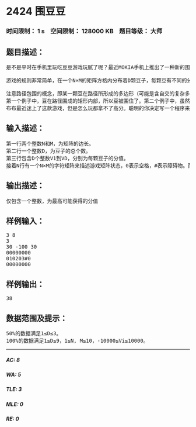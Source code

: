 # 2424 围豆豆   
### 时间限制： 1 s&nbsp;&nbsp;&nbsp;&nbsp;空间限制： 128000 KB&nbsp;&nbsp;&nbsp;&nbsp;题目等级： 大师  
## 题目描述：  

<pre>
是不是平时在手机里玩吃豆豆游戏玩腻了呢？最近MOKIA手机上推出了一种新的围豆豆游戏，大家一起来试一试吧。
 
游戏的规则非常简单，在一个N×M的矩阵方格内分布着D颗豆子，每颗豆有不同的分值Vi。游戏者可以选择任意一个方格作为起始格，每次移动可以随意的走到相邻的四个格子，直到最终又回到起始格。最终游戏者的得分为所有被路径围住的豆豆的分值总和减去游戏者移动的步数。矩阵中某些格子内设有障碍物，任何时刻游戏者不能进入包含障碍物或豆子的格子。游戏者可能的最低得分为0，即什么都不做。
 
注意路径包围的概念，即某一颗豆在路径所形成的多边形（可能是含自交的复杂多边形）的内部。下面有两个例子：
第一个例子中，豆在路径围成的矩形内部，所以豆被围住了。第二个例子中，虽然路径经过了豆的周围的8个格子，但是路径形成的多边形内部并不包含豆，所以没有围住豆子。
布布最近迷上了这款游戏，但是怎么玩都拿不了高分。聪明的你决定写一个程序来帮助他顺利通关。
</pre>
  
  
## 输入描述：  

<pre>
第一行两个整数N和M，为矩阵的边长。
第二行一个整数D，为豆子的总个数。
第三行包含D个整数V1到VD，分别为每颗豆子的分值。
接着N行有一个N×M的字符矩阵来描述游戏矩阵状态，0表示空格，#表示障碍物。而数字1到9分别表示对应编号的豆子。
</pre>
  
  
## 输出描述：  

<pre>
仅包含一个整数，为最高可能获得的分值
</pre>
  
  
## 样例输入：  

<pre>
3 8
3
30 -100 30
00000000
010203#0
00000000
</pre>
  
  
## 样例输出：  

<pre>
38
</pre>
  
  
## 数据范围及提示：  

<pre>
50%的数据满足1≤D≤3。
100%的数据满足1≤D≤9，1≤N, M≤10，-10000≤Vi≤10000。
</pre>
  
  
***  

##### AC: 8  
##### WA: 5  
##### TLE: 3  
##### MLE: 0  
##### RE: 0  
